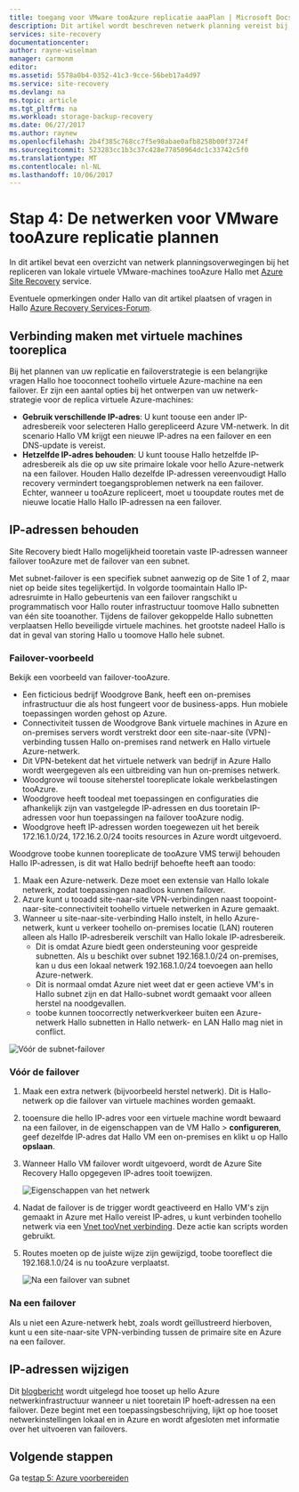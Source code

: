 ```yaml
---
title: toegang voor VMware tooAzure replicatie aaaPlan | Microsoft Docs
description: Dit artikel wordt beschreven netwerk planning vereist bij het repliceren van virtuele VMware-machines tooAzure
services: site-recovery
documentationcenter: 
author: rayne-wiselman
manager: carmonm
editor: 
ms.assetid: 5578a0b4-0352-41c3-9cce-56beb17a4d97
ms.service: site-recovery
ms.devlang: na
ms.topic: article
ms.tgt_pltfrm: na
ms.workload: storage-backup-recovery
ms.date: 06/27/2017
ms.author: raynew
ms.openlocfilehash: 2b4f385c768cc7f5e98abae0afb8258b00f3724f
ms.sourcegitcommit: 523283cc1b3c37c428e77850964dc1c33742c5f0
ms.translationtype: MT
ms.contentlocale: nl-NL
ms.lasthandoff: 10/06/2017
---
```

# <a name="step-4-plan-networking-for-vmware-tooazure-replication"></a>Stap 4: De netwerken voor VMware tooAzure replicatie plannen

In dit artikel bevat een overzicht van netwerk planningsoverwegingen bij het repliceren van lokale virtuele VMware-machines tooAzure Hallo met [Azure Site Recovery](site-recovery-overview.md) service.

Eventuele opmerkingen onder Hallo van dit artikel plaatsen of vragen in Hallo [Azure Recovery Services-Forum](https://social.msdn.microsoft.com/forums/azure/home?forum=hypervrecovmgr).


## <a name="connect-tooreplica-vms"></a>Verbinding maken met virtuele machines tooreplica

Bij het plannen van uw replicatie en failoverstrategie is een belangrijke vragen Hallo hoe tooconnect toohello virtuele Azure-machine na een failover. Er zijn een aantal opties bij het ontwerpen van uw netwerk-strategie voor de replica virtuele Azure-machines:

- **Gebruik verschillende IP-adres**: U kunt toouse een ander IP-adresbereik voor selecteren Hallo gerepliceerd Azure VM-netwerk. In dit scenario Hallo VM krijgt een nieuwe IP-adres na een failover en een DNS-update is vereist.
- **Hetzelfde IP-adres behouden**: U kunt toouse Hallo hetzelfde IP-adresbereik als die op uw site primaire lokale voor hello Azure-netwerk na een failover. Houden Hallo dezelfde IP-adressen vereenvoudigt Hallo recovery vermindert toegangsproblemen netwerk na een failover. Echter, wanneer u tooAzure repliceert, moet u tooupdate routes met de nieuwe locatie Hallo Hallo IP-adressen na een failover. 


## <a name="retain-ip-addresses"></a>IP-adressen behouden

Site Recovery biedt Hallo mogelijkheid tooretain vaste IP-adressen wanneer failover tooAzure met de failover van een subnet.

Met subnet-failover is een specifiek subnet aanwezig op de Site 1 of 2, maar niet op beide sites tegelijkertijd. In volgorde toomaintain Hallo IP-adresruimte in Hallo gebeurtenis van een failover rangschikt u programmatisch voor Hallo router infrastructuur toomove Hallo subnetten van één site tooanother. Tijdens de failover gekoppelde Hallo subnetten verplaatsen Hello beveiligde virtuele machines. het grootste nadeel Hallo is dat in geval van storing Hallo u toomove Hallo hele subnet.


### <a name="failover-example"></a>Failover-voorbeeld

Bekijk een voorbeeld van failover-tooAzure.

- Een ficticious bedrijf Woodgrove Bank, heeft een on-premises infrastructuur die als host fungeert voor de business-apps. Hun mobiele toepassingen worden gehost op Azure.
- Connectiviteit tussen de Woodgrove Bank virtuele machines in Azure en on-premises servers wordt verstrekt door een site-naar-site (VPN)-verbinding tussen Hallo on-premises rand netwerk en Hallo virtuele Azure-netwerk.
- Dit VPN-betekent dat het virtuele netwerk van bedrijf in Azure Hallo wordt weergegeven als een uitbreiding van hun on-premises netwerk.
- Woodgrove wil toouse siteherstel tooreplicate lokale werkbelastingen tooAzure.
 - Woodgrove heeft toodeal met toepassingen en configuraties die afhankelijk zijn van vastgelegde IP-adressen en dus tooretain IP-adressen voor hun toepassingen na failover tooAzure nodig.
 - Woodgrove heeft IP-adressen worden toegewezen uit het bereik 172.16.1.0/24, 172.16.2.0/24 tooits resources in Azure wordt uitgevoerd.


Woodgrove toobe kunnen tooreplicate de tooAzure VMS terwijl behouden Hallo IP-adressen, is dit wat Hallo bedrijf behoefte heeft aan toodo:

1. Maak een Azure-netwerk. Deze moet een extensie van Hallo lokale netwerk, zodat toepassingen naadloos kunnen failover.
2. Azure kunt u tooadd site-naar-site VPN-verbindingen naast toopoint-naar-site-connectiviteit toohello virtuele netwerken in Azure gemaakt.
3. Wanneer u site-naar-site-verbinding Hallo instelt, in hello Azure-netwerk, kunt u verkeer toohello on-premises locatie (LAN) routeren alleen als Hallo IP-adresbereik verschilt van Hallo lokale IP-adresbereik.
    - Dit is omdat Azure biedt geen ondersteuning voor gespreide subnetten. Als u beschikt over subnet 192.168.1.0/24 on-premises, kan u dus een lokaal netwerk 192.168.1.0/24 toevoegen aan hello Azure-netwerk.
    - Dit is normaal omdat Azure niet weet dat er geen actieve VM's in Hallo subnet zijn en dat Hallo-subnet wordt gemaakt voor alleen herstel na noodgevallen.
    - toobe kunnen toocorrectly netwerkverkeer buiten een Azure-netwerk Hallo subnetten in Hallo netwerk- en LAN Hallo mag niet in conflict.

![Vóór de subnet-failover](./media/site-recovery-network-design/network-design7.png)

### <a name="before-failover"></a>Vóór de failover

1. Maak een extra netwerk (bijvoorbeeld herstel netwerk). Dit is Hallo-netwerk op die failover van virtuele machines worden gemaakt.
2. tooensure die hello IP-adres voor een virtuele machine wordt bewaard na een failover, in de eigenschappen van de VM Hallo > **configureren**, geef dezelfde IP-adres dat Hallo VM een on-premises en klikt u op Hallo **opslaan**.
3. Wanneer Hallo VM failover wordt uitgevoerd, wordt de Azure Site Recovery Hallo opgegeven IP-adres tooit toewijzen.

    ![Eigenschappen van het netwerk](./media/site-recovery-network-design/network-design8.png)

4. Nadat de failover is de trigger wordt geactiveerd en Hallo VM's zijn gemaakt in Azure met Hallo vereist IP-adres, u kunt verbinden toohello netwerk via een [Vnet tooVnet verbinding](../vpn-gateway/virtual-networks-configure-vnet-to-vnet-connection.md). Deze actie kan scripts worden gebruikt.
5. Routes moeten op de juiste wijze zijn gewijzigd, toobe tooreflect die 192.168.1.0/24 is nu tooAzure verplaatst.

    ![Na een failover van subnet](./media/site-recovery-network-design/network-design9.png)

### <a name="after-failover"></a>Na een failover

Als u niet een Azure-netwerk hebt, zoals wordt geïllustreerd hierboven, kunt u een site-naar-site VPN-verbinding tussen de primaire site en Azure na een failover.

## <a name="change-ip-addresses"></a>IP-adressen wijzigen

Dit [blogbericht](http://azure.microsoft.com/blog/2014/09/04/networking-infrastructure-setup-for-microsoft-azure-as-a-disaster-recovery-site/) wordt uitgelegd hoe tooset up hello Azure netwerkinfrastructuur wanneer u niet tooretain IP hoeft-adressen na een failover. Deze begint met een toepassingsbeschrijving, lijkt op hoe tooset netwerkinstellingen lokaal en in Azure en wordt afgesloten met informatie over het uitvoeren van failovers.  

## <a name="next-steps"></a>Volgende stappen

Ga te[stap 5: Azure voorbereiden](vmware-walkthrough-prepare-azure.md)
